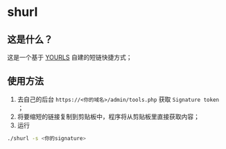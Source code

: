 # shurl

## 这是什么？

这是一个基于 [YOURLS](https://yourls.org/) 自建的短链快捷方式；

## 使用方法

1. 去自己的后台 `https://<你的域名>/admin/tools.php` 获取 `Signature token` ；
2. 将要缩短的链接复制到剪贴板中，程序将从剪贴板里直接获取内容；
3. 运行

```sh
./shurl -s <你的signature>
```
